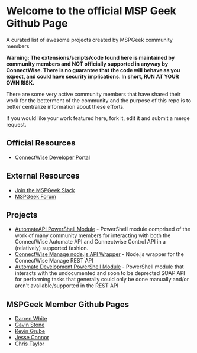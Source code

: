 # Welcome to the official MSP Geek Github Page
A curated list of awesome projects created by MSPGeek community members

**Warning: The extensions/scripts/code found here is maintained by community members and NOT officially supported in anyway by ConnectWise. There is no guarantee that the code will behave as you expect, and could have security implications. In short, RUN AT YOUR OWN RISK.**

There are some very active community members that have shared their work for the betterment of the community and the purpose of this repo is to better centralize information about these efforts. 

If you would like your work featured here, fork it, edit it and submit a merge request.


## Official Resources
- [ConnectWise Developer Portal](https://developer.connectwise.com/)
## External Resources
- [Join the MSPGeek Slack](https://join.mspgeek.com/)
- [MSPGeek Forum](https://www.mspgeek.com/)

## Projects
- [AutomateAPI PowerShell Module](https://github.com/gavsto/AutomateAPI) - PowerShell module comprised of the work of many community members for interacting with both the ConnectWise Automate API and Connectwise Control API in a (relatively) supported fashion.
- [ConnectWise Manage node.js API Wrapper](https://github.com/covenanttechnologysolutions/connectwise-rest) - Node.js wrapper for the ConnectWise Manage REST API
- [Automate Development PowerShell Module](https://github.com/jesseconnr/lt-dev) - PowerShell module that interacts with the undocumented and soon to be deprected SOAP API for performing tasks that generally could only be done manually and/or aren't available/supported in the REST API

## MSPGeek Member Github Pages
- [Darren White](https://github.com/darrenwhite99)
- [Gavin Stone](https://github.com/gavsto)
- [Kevin Grube](https://github.com/k-grube)
- [Jesse Connor](https://github.com/jesseconnr)
- [Chris Taylor](https://github.com/ChrisTaylorRocks)
